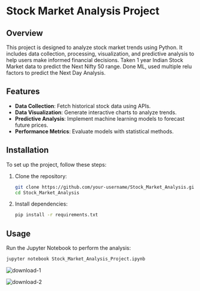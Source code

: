 # Stock Market Analysis Project

## Overview
This project is designed to analyze stock market trends using Python. It includes data collection, processing, visualization, and predictive analysis to help users make informed financial decisions.
Taken 1 year Indian Stock Market data to predict the Next Nifty 50 range. Done ML, used multiple relu factors to predict the Next Day Analysis.

## Features
- **Data Collection**: Fetch historical stock data using APIs.
- **Data Visualization**: Generate interactive charts to analyze trends.
- **Predictive Analysis**: Implement machine learning models to forecast future prices.
- **Performance Metrics**: Evaluate models with statistical methods.

## Installation
To set up the project, follow these steps:

1. Clone the repository:
   ```bash
   git clone https://github.com/your-username/Stock_Market_Analysis.git
   cd Stock_Market_Analysis
   ```
2. Install dependencies:
   ```bash
   pip install -r requirements.txt
   ```

## Usage
Run the Jupyter Notebook to perform the analysis:
```bash
jupyter notebook Stock_Market_Analysis_Project.ipynb
```




![download-1](https://github.com/user-attachments/assets/25357fd8-67a8-4f2e-85ad-1b505aa96bd3)

![download-2](https://github.com/user-attachments/assets/12e2cc15-6de6-40e8-b6c1-d7ab0146b417)

